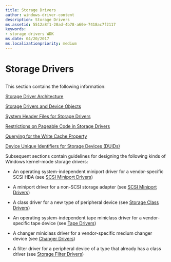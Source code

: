 ```yaml
---
title: Storage Drivers
author: windows-driver-content
description: Storage Drivers
ms.assetid: 5512a8f1-20ad-4b78-a60e-7418ac7f2117
keywords:
- storage drivers WDK
ms.date: 04/20/2017
ms.localizationpriority: medium
---
```


# Storage Drivers


## <span id="ddk_storage_drivers_kg"></span><span id="DDK_STORAGE_DRIVERS_KG"></span>


This section contains the following information:

[Storage Driver Architecture](storage-driver-architecture.md)

[Storage Drivers and Device Objects](storage-drivers-and-device-objects.md)

[System Header Files for Storage Drivers](system-header-files-for-storage-drivers.md)

[Restrictions on Pageable Code in Storage Drivers](restrictions-on-pageable-code-in-storage-drivers.md)

[Querying for the Write Cache Property](querying-for-the-write-cache-property.md)

[Device Unique Identifiers for Storage Devices (DUIDs)](device-unique-identifiers--duids--for-storage-devices.md)

Subsequent sections contain guidelines for designing the following kinds of Windows kernel-mode storage drivers:

-   An operating system-independent miniport driver for a vendor-specific SCSI HBA (see [SCSI Miniport Drivers](scsi-miniport-drivers.md))

-   A miniport driver for a non-SCSI storage adapter (see [SCSI Miniport Drivers](scsi-miniport-drivers.md))

-   A class driver for a new type of peripheral device (see [Storage Class Drivers](storage-class-drivers.md))

-   An operating system-independent tape miniclass driver for a vendor-specific tape device (see [Tape Drivers](tape-drivers.md))

-   A changer miniclass driver for a vendor-specific medium changer device (see [Changer Drivers](changer-drivers.md))

-   A filter driver for a peripheral device of a type that already has a class driver (see [Storage Filter Drivers](storage-filter-drivers.md))

 

 




